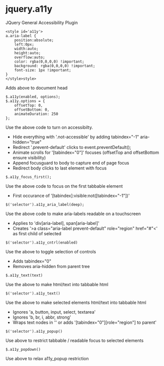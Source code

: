 jquery.a11y
============


JQuery General Accessibility Plugin  


```
<style id='a11y'>
a.aria-label {
	position:absolute;
	left:0px;
	width:auto;
	height:auto;
	overflow:auto;
	color: rgba(0,0,0,0) !important;
	background: rgba(0,0,0,0) !important;
	font-size: 1px !important;
}
</style>style>

```
Adds above to document head  


```
$.a11y(enabled, options);
$.a11y.options = {
	offsetTop: 0,
	offsetBottom: 0,
	animateDuration: 250
};
```
Use the above code to turn on accessibilty.  
* Hide everything with '.not-accessible' by adding tabindex="-1" aria-hidden="true"  
* Redirect '.prevent-default' clicks to event.preventDefault();  
* Animate scrolls for '[tabindex="0"]' focuses (offsetTop and offsetBottom ensure visibility)  
* Append focusguard to body to capture end of page focus  
* Redirect body clicks to last element with focus  


```
$.a11y_focus_first();
```
Use the above code to focus on the first tabbable element   
* First occurance of '[tabindex]:visible:not([tabindex="-1"])'  


```
$('selector').a11y_aria_label(deep);
```
Use the above code to make aria-labels readable on a touchscreen  
* Applies to 'div[aria-label], span[aria-label]'  
* Creates '&gt;a class="aria-label prevent-default" role="region" href="#"&lt;' as first child of selected  


```
$('selector').a11y_cntrl(enabled)
```
Use the above to toggle selection of controls  
* Adds tabindex="0"  
* Removes aria-hidden from parent tree   

```
$.a11y_text(text)
```
Use the above to make html/text into tabbable html  

```
$('selector').a11y_text()
```
Use the above to make selected elements html/text into tabbable html  
* Ignores 'a, button, input, select, textarea'  
* Ignores 'b, br, i, abbr, strong'  
* Wraps text nodes in '<span tabindex="0" role="region"></span>' or adds '[tabindex="0"][role="region"] to parent'  

```
$('selector').a11y_popup()
```
Use above to restrict tabbable / readable focus to selected elements  

```
$.a11y_popdown()
```
Use above to relax a11y_popup restriction  
